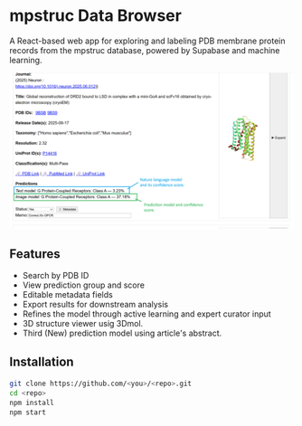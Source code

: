 # mpstruc Data Browser

A React-based web app for exploring and labeling PDB membrane protein records from the mpstruc database, powered by Supabase and machine learning.

![Screenshot](public/images/logo.png)

## Features
- Search by PDB ID
- View prediction group and score
- Editable metadata fields
- Export results for downstream analysis
- Refines the model through active learning and expert curator input
- 3D structure viewer usig 3Dmol.
- Third (New) prediction model using article's abstract.

## Installation
```bash
git clone https://github.com/<you>/<repo>.git
cd <repo>
npm install
npm start
